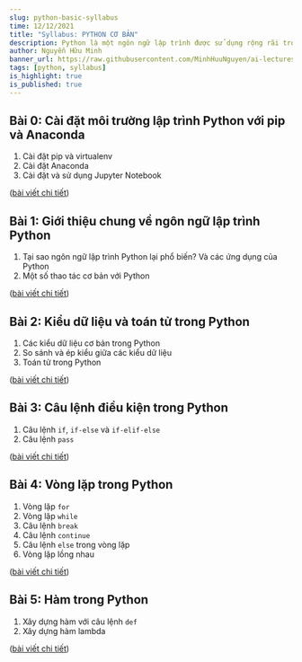 ```yaml
---
slug: python-basic-syllabus
time: 12/12/2021
title: "Syllabus: PYTHON CƠ BẢN"
description: Python là một ngôn ngữ lập trình được sử dụng rộng rãi trong thời gian gần đây. Bài viết này sẽ tổng hợp danh sách một số kiến thức cơ bản nhất về Python.
author: Nguyễn Hữu Minh
banner_url: https://raw.githubusercontent.com/MinhHuuNguyen/ai-lectures/refs/heads/master/0_syllabus/images/python-logo.png
tags: [python, syllabus]
is_highlight: true
is_published: true
---
```


## Bài 0: Cài đặt môi trường lập trình Python với pip và Anaconda
1. Cài đặt pip và virtualenv
2. Cài đặt Anaconda
3. Cài đặt và sử dụng Jupyter Notebook

([bài viết chi tiết](/blog/python-installation/))

## Bài 1: Giới thiệu chung về ngôn ngữ lập trình Python
1. Tại sao ngôn ngữ lập trình Python lại phổ biến? Và các ứng dụng của Python
2. Một số thao tác cơ bản với Python

([bài viết chi tiết](/blog/python-introduction/))

## Bài 2: Kiểu dữ liệu và toán tử trong Python
1. Các kiểu dữ liệu cơ bản trong Python
2. So sánh và ép kiểu giữa các kiểu dữ liệu
3. Toán tử trong Python

([bài viết chi tiết](/blog/python-datatype-operator/))

## Bài 3: Câu lệnh điều kiện trong Python
1. Câu lệnh `if`, `if-else` và `if-elif-else`
2. Câu lệnh `pass`

([bài viết chi tiết](/blog/python-condition/))

## Bài 4: Vòng lặp trong Python
1. Vòng lặp `for`
2. Vòng lặp `while`
3. Câu lệnh `break`
4. Câu lệnh `continue`
5. Câu lệnh `else` trong vòng lặp
6. Vòng lặp lồng nhau

([bài viết chi tiết](/blog/python-loop/))

## Bài 5: Hàm trong Python
1. Xây dựng hàm với câu lệnh `def`
2. Xây dựng hàm lambda

([bài viết chi tiết](/blog/python-function/))

